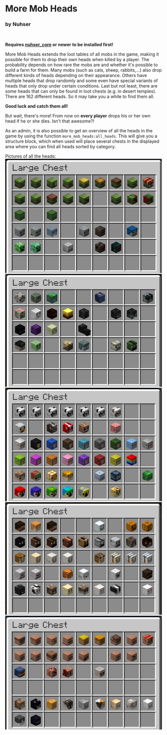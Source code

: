 # More Mob Heads
### by Nuhser
<br>

**Requires [nuhser_core](https://github.com/Nuhser/nuhser_core/releases "Nuhser_Core 4.0.0")  or newer to be installed first!**

More Mob Heads extends the loot tables of all mobs in the game, making it possible for them to drop their own heads when killed by a player. The probability depends on how rare the mobs are and whether it's possible to build a farm for them. Many mobs (such as cats, sheep, rabbits,...) also drop different kinds of heads depending on their appearance. Others have multiple heads that drop randomly and some even have special variants of heads that only drop under certain conditions. Last but not least, there are some heads that can only be found in loot chests (e.g. in desert temples).
There are 162 different heads. So it may take you a while to find them all.

**Good luck and catch them all!**

But wait, there's more! From now on **every player** drops his or her own head if he or she dies. Isn't that awesome?!

As an admin, it is also possible to get an overview of all the heads in the game by using the function `more_mob_heads:all_heads`. This will give you a structure block, which when used will place several chests in the displayed area where you can find all heads sorted by category.

Pictures of all the heads:
<br>
![Hostile Mobs 1](https://raw.githubusercontent.com/Nuhser/more_mob_heads/master/screenshots/hostile_mobs1.png)
![Hostile Mobs 2](https://raw.githubusercontent.com/Nuhser/more_mob_heads/master/screenshots/hostile_mobs2.png)
![Neutral & Passive Mobs 1](https://raw.githubusercontent.com/Nuhser/more_mob_heads/master/screenshots/neutral_and_passive_mobs1.png)
![Neutral & Passive Mobs 2](https://raw.githubusercontent.com/Nuhser/more_mob_heads/master/screenshots/neutral_and_passive_mobs2.png)
![Villagers & Village Mobs](https://raw.githubusercontent.com/Nuhser/more_mob_heads/master/screenshots/villager_and_village_mobs.png)
